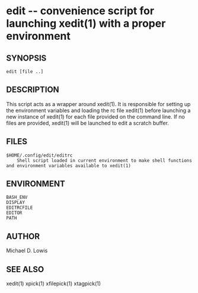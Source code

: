 # edit -- convenience script for launching xedit(1) with a proper environment

## SYNOPSIS

    edit [file ..]

## DESCRIPTION

This script acts as a wrapper around xedit(1). It is responsible for setting up
the environment variables and loading the rc file xedit(1) before launching a 
new instance of xedit(1) for each file provided on the command line. If no files
are provided, xedit(1) will be launched to edit a scratch buffer.

## FILES

    $HOME/.config/edit/editrc
        Shell script loaded in current environment to make shell functions and environment variables available to xedit(1)

## ENVIRONMENT
    
    BASH_ENV
    DISPLAY
    EDITRCFILE
    EDITOR
    PATH
    
## AUTHOR

Michael D. Lowis

## SEE ALSO

xedit(1) xpick(1) xfilepick(1) xtagpick(1)

